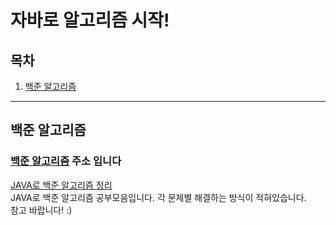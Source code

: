 # 자바로 알고리즘 시작!

## 목차
1. [백준 알고리즘](#백준-알고리즘)


---
## 백준 알고리즘

### [백준 알고리즘](https://www.acmicpc.net/) 주소 입니다

[JAVA로 백준 알고리즘 정리](./src/README.md) <br>
JAVA로 백준 알고리즘 공부모음입니다.
각 문제별 해결하는 방식이 적혀있습니다.<br>
참고 바랍니다! :)




